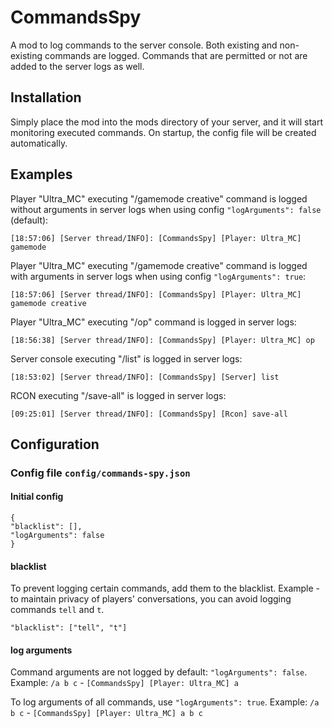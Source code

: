 # CommandsSpy
A mod to log commands to the server console. Both existing and non-existing commands are logged. Commands that are permitted or not are added to the server logs as well.

## Installation
Simply place the mod into the mods directory of your server, and it will start monitoring executed commands.
On startup, the config file will be created automatically.

## Examples
Player "Ultra_MC" executing "/gamemode creative" command is logged without arguments in server logs when using config `"logArguments": false` (default):
```
[18:57:06] [Server thread/INFO]: [CommandsSpy] [Player: Ultra_MC] gamemode
```

Player "Ultra_MC" executing "/gamemode creative" command is logged with arguments in server logs when using config `"logArguments": true`:
```
[18:57:06] [Server thread/INFO]: [CommandsSpy] [Player: Ultra_MC] gamemode creative
```

Player "Ultra_MC" executing "/op" command is logged in server logs:
```
[18:56:38] [Server thread/INFO]: [CommandsSpy] [Player: Ultra_MC] op
```

Server console executing "/list" is logged in server logs:
```
[18:53:02] [Server thread/INFO]: [CommandsSpy] [Server] list
```

RCON executing "/save-all" is logged in server logs:
```
[09:25:01] [Server thread/INFO]: [CommandsSpy] [Rcon] save-all
```

## Configuration
### Config file `config/commands-spy.json`
#### Initial config
```
{
"blacklist": [],
"logArguments": false
}
```

#### blacklist
To prevent logging certain commands, add them to the blacklist.
Example - to maintain privacy of players' conversations, you can avoid logging commands `tell` and `t`.
```
"blacklist": ["tell", "t"]
```

#### log arguments
Command arguments are not logged by default: `"logArguments": false`.
Example: `/a b c` - `[CommandsSpy] [Player: Ultra_MC] a`

To log arguments of all commands, use `"logArguments": true`.
Example: `/a b c` - `[CommandsSpy] [Player: Ultra_MC] a b c`
